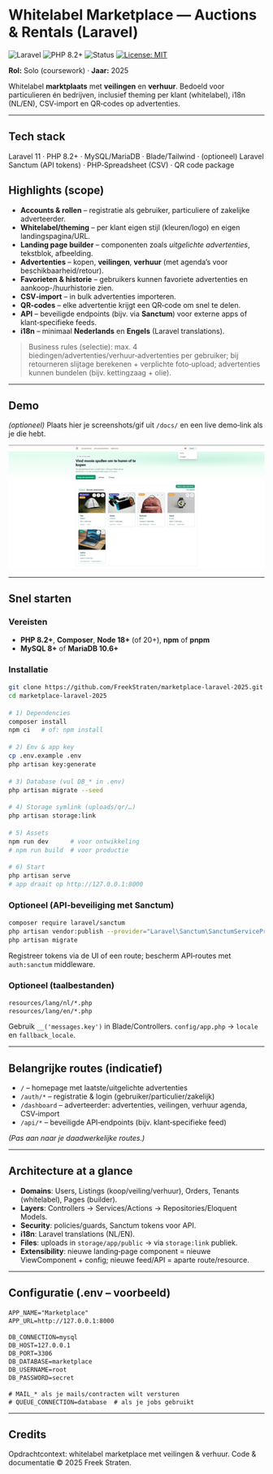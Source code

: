 # Whitelabel Marketplace — Auctions & Rentals (Laravel)

![Laravel](https://img.shields.io/badge/Laravel-11-red?logo=laravel&logoColor=white)
![PHP 8.2+](https://img.shields.io/badge/PHP-8.2%2B-777BB4?logo=php&logoColor=white)
![Status](https://img.shields.io/badge/status-coursework%20%2F%20WIP-inactive)
[![License: MIT](https://img.shields.io/badge/License-MIT-green.svg)](./LICENSE)

**Rol:** Solo (coursework) · **Jaar:** 2025

Whitelabel **marktplaats** met **veilingen** en **verhuur**. Bedoeld voor particulieren én bedrijven, inclusief theming per klant (whitelabel), i18n (NL/EN), CSV‑import en QR‑codes op advertenties.

---

## Tech stack
Laravel 11 · PHP 8.2+ · MySQL/MariaDB · Blade/Tailwind · (optioneel) Laravel Sanctum (API tokens) · PHP‑Spreadsheet (CSV) · QR code package

## Highlights (scope)
- **Accounts & rollen** – registratie als gebruiker, particuliere of zakelijke adverteerder.
- **Whitelabel/theming** – per klant eigen stijl (kleuren/logo) en eigen landingspagina/URL.
- **Landing page builder** – componenten zoals *uitgelichte advertenties*, tekstblok, afbeelding.
- **Advertenties** – kopen, **veilingen**, **verhuur** (met agenda’s voor beschikbaarheid/retour).
- **Favorieten & historie** – gebruikers kunnen favoriete advertenties en aankoop-/huurhistorie zien.
- **CSV‑import** – in bulk advertenties importeren.
- **QR‑codes** – elke advertentie krijgt een QR‑code om snel te delen.
- **API** – beveiligde endpoints (bijv. via **Sanctum**) voor externe apps of klant‑specifieke feeds.
- **i18n** – minimaal **Nederlands** en **Engels** (Laravel translations).

> Business rules (selectie): max. 4 biedingen/advertenties/verhuur‑advertenties per gebruiker; bij retourneren slijtage berekenen + verplichte foto‑upload; advertenties kunnen bundelen (bijv. kettingzaag + olie).

---

## Demo
*(optioneel)* Plaats hier je screenshots/gif uit `/docs/` en een live demo‑link als je die hebt.

![Screens](docs/demo.gif)

---

## Snel starten

### Vereisten
- **PHP 8.2+**, **Composer**, **Node 18+** (of 20+), **npm** of **pnpm**
- **MySQL 8+** of **MariaDB 10.6+**

### Installatie
```bash
git clone https://github.com/FreekStraten/marketplace-laravel-2025.git
cd marketplace-laravel-2025

# 1) Dependencies
composer install
npm ci   # of: npm install

# 2) Env & app key
cp .env.example .env
php artisan key:generate

# 3) Database (vul DB_* in .env)
php artisan migrate --seed

# 4) Storage symlink (uploads/qr/…)
php artisan storage:link

# 5) Assets
npm run dev      # voor ontwikkeling
# npm run build  # voor productie

# 6) Start
php artisan serve
# app draait op http://127.0.0.1:8000
```

### Optioneel (API‑beveiliging met Sanctum)
```bash
composer require laravel/sanctum
php artisan vendor:publish --provider="Laravel\Sanctum\SanctumServiceProvider"
php artisan migrate
```
Registreer tokens via de UI of een route; bescherm API‑routes met `auth:sanctum` middleware.

### Optioneel (taalbestanden)
```
resources/lang/nl/*.php
resources/lang/en/*.php
```
Gebruik `__('messages.key')` in Blade/Controllers. `config/app.php` → `locale` en `fallback_locale`.

---

## Belangrijke routes (indicatief)
- `/` – homepage met laatste/uitgelichte advertenties
- `/auth/*` – registratie & login (gebruiker/particulier/zakelijk)
- `/dashboard` – adverteerder: advertenties, veilingen, verhuur agenda, CSV‑import
- `/api/*` – beveiligde API‑endpoints (bijv. klant‑specifieke feed)

*(Pas aan naar je daadwerkelijke routes.)*

---

## Architecture at a glance
- **Domains**: Users, Listings (koop/veiling/verhuur), Orders, Tenants (whitelabel), Pages (builder).
- **Layers**: Controllers → Services/Actions → Repositories/Eloquent Models.
- **Security**: policies/guards, Sanctum tokens voor API.
- **i18n**: Laravel translations (NL/EN).
- **Files**: uploads in `storage/app/public` → via `storage:link` publiek.
- **Extensibility**: nieuwe landing‑page component = nieuwe ViewComponent + config; nieuwe feed/API = aparte route/resource.

---

## Configuratie (.env – voorbeeld)
```env
APP_NAME="Marketplace"
APP_URL=http://127.0.0.1:8000

DB_CONNECTION=mysql
DB_HOST=127.0.0.1
DB_PORT=3306
DB_DATABASE=marketplace
DB_USERNAME=root
DB_PASSWORD=secret

# MAIL_* als je mails/contracten wilt versturen
# QUEUE_CONNECTION=database  # als je jobs gebruikt
```

---


## Credits
Opdrachtcontext: whitelabel marketplace met veilingen & verhuur. Code & documentatie © 2025 Freek Straten.
